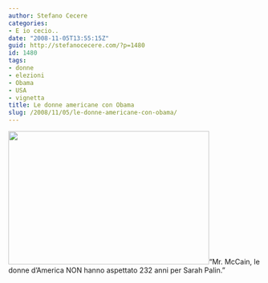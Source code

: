 ```yaml
---
author: Stefano Cecere
categories:
- E io cecio..
date: "2008-11-05T13:55:15Z"
guid: http://stefanocecere.com/?p=1480
id: 1480
tags:
- donne
- elezioni
- Obama
- USA
- vignetta
title: Le donne americane con Obama
slug: /2008/11/05/le-donne-americane-con-obama/
---
```


<img class="aligncenter size-full wp-image-1481" title="women_for_obama" src="http://stefanocecere.com/wp-content/uploads/sites/3/2008/11/women_for_obama.jpeg" alt="" width="400" height="266" srcset="http://stefanocecere.com/wp-content/uploads/sites/3/2008/11/women_for_obama.jpeg 400w, http://stefanocecere.com/wp-content/uploads/sites/3/2008/11/women_for_obama-300x200.jpeg 300w" sizes="(max-width: 400px) 100vw, 400px" />&#8220;Mr. McCain, le donne d&#8217;America NON hanno aspettato 232 anni per Sarah Palin.&#8221;